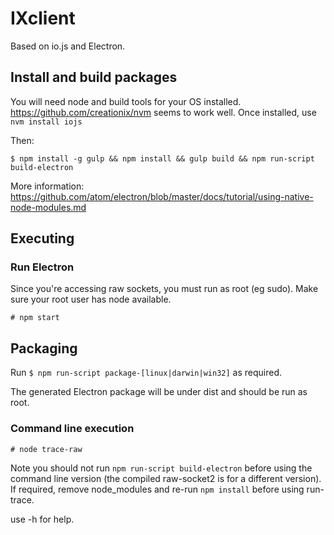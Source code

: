 # IXclient

Based on io.js and Electron.

## Install and build packages

You will need node and build tools for your OS installed.
https://github.com/creationix/nvm seems to work well. Once installed, use `nvm install iojs`

Then:

`$ npm install -g gulp && npm install && gulp build && npm run-script build-electron`

More information: https://github.com/atom/electron/blob/master/docs/tutorial/using-native-node-modules.md

## Executing

### Run Electron

Since you're accessing raw sockets, you must run as root (eg sudo). Make sure your root user has node available.

`# npm start`

## Packaging

Run `$ npm run-script package-[linux|darwin|win32]` as required.

The generated Electron package will be under dist and should be run as root.

### Command line execution

`# node trace-raw`

Note you should not run `npm run-script build-electron` before using the command line version (the compiled raw-socket2 is for a different version). If required, remove node_modules and re-run `npm install` before using run-trace.

use -h for help.
